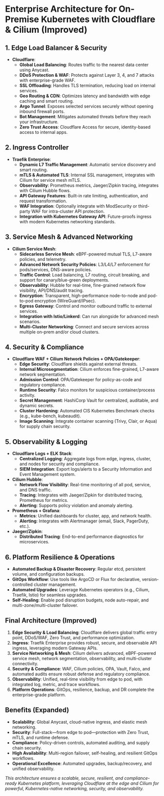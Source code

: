 # Enterprise Architecture for On-Premise Kubernetes with Cloudflare & Cilium (Improved)

## 1. Edge Load Balancer & Security
- **Cloudflare**:
  - **Global Load Balancing**: Routes traffic to the nearest data center using Anycast.
  - **DDoS Protection & WAF**: Protects against Layer 3, 4, and 7 attacks with enterprise-grade WAF.
  - **SSL Offloading**: Handles TLS termination, reducing load on internal services.
  - **Geo Routing & CDN**: Optimizes latency and bandwidth with edge caching and smart routing.
  - **Argo Tunnel**: Exposes selected services securely without opening inbound firewall ports.
  - **Bot Management**: Mitigates automated threats before they reach your infrastructure.
  - **Zero Trust Access**: Cloudflare Access for secure, identity-based access to internal apps.

## 2. Ingress Controller
- **Traefik Enterprise**:
  - **Dynamic L7 Traffic Management**: Automatic service discovery and smart routing.
  - **mTLS & Automated TLS**: Internal SSL management, integrates with Cilium for service mesh mTLS.
  - **Observability**: Prometheus metrics, Jaeger/Zipkin tracing, integrates with Cilium Hubble flows.
  - **API Gateway Features**: Built-in rate limiting, authentication, and request transformation.
  - **WAF Integration**: Optionally integrate with ModSecurity or third-party WAF for intra-cluster API protection.
  - **Integration with Kubernetes Gateway API**: Future-proofs ingress with modern Kubernetes networking standards.

## 3. Service Mesh & Advanced Networking
- **Cilium Service Mesh**:
  - **Sidecarless Service Mesh**: eBPF-powered mutual TLS, L7-aware policies, and telemetry.
  - **Advanced Network Security Policies**: L3/L4/L7 enforcement for pods/services, DNS-aware policies.
  - **Traffic Control**: Load balancing, L7 routing, circuit breaking, and support for canary/blue-green deployments.
  - **Observability**: Hubble for real-time, fine-grained network flow visibility, API/DNS/audit tracing.
  - **Encryption**: Transparent, high-performance node-to-node and pod-to-pod encryption (WireGuard/IPsec).
  - **Egress Gateway**: Control and monitor outbound traffic to external services.
  - **Integration with Istio/Linkerd**: Can run alongside for advanced mesh scenarios.
  - **Multi-Cluster Networking**: Connect and secure services across multiple on-prem and/or cloud clusters.

## 4. Security & Compliance
- **Cloudflare WAF + Cilium Network Policies + OPA/Gatekeeper**:
  - **Edge Security**: Cloudflare shields against external threats.
  - **Internal Microsegmentation**: Cilium enforces fine-grained, L7-aware network segmentation.
  - **Admission Control**: OPA/Gatekeeper for policy-as-code and regulatory compliance.
  - **Runtime Security**: Falco monitors for suspicious container/process activity.
  - **Secret Management**: HashiCorp Vault for centralized, auditable, and dynamic secrets.
  - **Cluster Hardening**: Automated CIS Kubernetes Benchmark checks (e.g., kube-bench, kubeaudit).
  - **Image Scanning**: Integrate container scanning (Trivy, Clair, or Aqua) for supply chain security.

## 5. Observability & Logging
- **Cloudflare Logs + ELK Stack**:
  - **Centralized Logging**: Aggregate logs from edge, ingress, cluster, and nodes for security and compliance.
  - **SIEM Integration**: Export logs/alerts to a Security Information and Event Management system.
- **Cilium Hubble**:
  - **Network Flow Visibility**: Real-time monitoring of all pod, service, and DNS traffic.
  - **Tracing**: Integrates with Jaeger/Zipkin for distributed tracing, Prometheus for metrics.
  - **Alerting**: Supports policy violation and anomaly alerting.
- **Prometheus + Grafana**:
  - **Metrics**: Unified dashboards for cluster, app, and network health.
  - **Alerting**: Integrates with Alertmanager (email, Slack, PagerDuty, etc.).
- **Jaeger/Zipkin**:
  - **Distributed Tracing**: End-to-end performance diagnostics for microservices.

## 6. Platform Resilience & Operations
- **Automated Backup & Disaster Recovery**: Regular etcd, persistent volume, and configuration backups.
- **GitOps Workflow**: Use tools like ArgoCD or Flux for declarative, version-controlled cluster management.
- **Automated Upgrades**: Leverage Kubernetes operators (e.g., Cilium, Traefik, Istio) for seamless upgrades.
- **Self-Healing**: Enable pod disruption budgets, node auto-repair, and multi-zone/multi-cluster failover.

## Final Architecture (Improved)
1. **Edge Security & Load Balancing**: Cloudflare delivers global traffic entry point, DDoS/WAF, Zero Trust, and performance optimization.
2. **Ingress**: Traefik Enterprise provides robust, secure, and observable API ingress, leveraging modern Gateway APIs.
3. **Service Networking & Mesh**: Cilium delivers advanced, eBPF-powered service mesh, network segmentation, observability, and multi-cluster connectivity.
4. **Security & Compliance**: WAF, Cilium policies, OPA, Vault, Falco, and automated audits ensure robust defense and regulatory compliance.
5. **Observability**: Unified, real-time visibility from edge to pod, with integrated log, metric, and trace workflows.
6. **Platform Operations**: GitOps, resilience, backup, and DR complete the enterprise-grade platform.

## Benefits (Expanded)
- **Scalability**: Global Anycast, cloud-native ingress, and elastic mesh networking.
- **Security**: Full-stack—from edge to pod—protection with Zero Trust, mTLS, and runtime defense.
- **Compliance**: Policy-driven controls, automated auditing, and supply chain security.
- **High Availability**: Multi-region failover, self-healing, and resilient GitOps workflows.
- **Operational Excellence**: Automated upgrades, backup/recovery, and unified observability.

_This architecture ensures a scalable, secure, resilient, and compliance-ready Kubernetes platform, leveraging Cloudflare at the edge and Cilium for powerful, Kubernetes-native networking, security, and observability._
